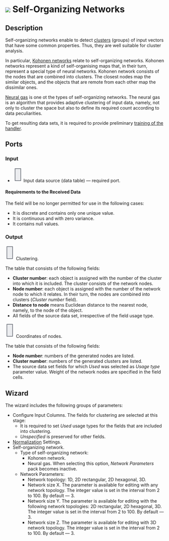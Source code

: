 # ![ ](../../images/icons/components/sonn_default.svg) Self-Organizing Networks

## Description

Self-organizing networks enable to detect [clusters](https://wiki.loginom.ru/articles/cluster.html) (groups) of input vectors that have some common properties. Thus, they are well suitable for cluster analysis.

In particular, [Kohonen networks](https://wiki.loginom.ru/articles/kohonen-network.html) relate to self-organizing networks. Kohonen networks represent a kind of self-organising maps that, in their turn, represent a special type of neural networks. Kohonen network consists of the nodes that are combined into clusters. The closest nodes map the similar objects, and the objects that are remote from each other map the dissimilar ones.

[Neural gas](https://ru.wikipedia.org/wiki/%D0%9D%D0%B5%D0%B9%D1%80%D0%BE%D0%BD%D0%BD%D1%8B%D0%B9_%D0%B3%D0%B0%D0%B7) is one ot the types of self-organizing networks. The neural gas is an algorithm that provides adaptive clustering of input data, namely, not only to cluster the space but also to define its required count according to data peculiarities.

To get resulting data sets, it is required to provide preliminary [training of the handler](../../scenario/training-processors.md).

## Ports

### Input

* ![ ](../../images/icons/app/node/ports/inputs/table_inactive.svg) Input data source (data table) — required port.

#### Requirements to the Received Data

The field will be no longer permitted for use in the following cases:

* It is discrete and contains only one unique value.
* It is continuous and with zero variance.
* It contains null values.

### Output

![ ](../../images/icons/app/node/ports/outputs/table_inactive.svg) Clustering.

The table that consists of the following fields:

* **Cluster number**: each object is assigned with the number of the cluster into which it is included. The cluster consists of the network nodes.
* **Node number**: each object is assigned with the number of the network node to which it relates. In their turn, the nodes are combined into clusters (*Cluster number* field).
* **Distance to node** means Euclidean distance to the nearest node, namely, to the node of the object.
* All fields of the source data set, irrespective of the field usage type.

![ ](../../images/icons/app/node/ports/outputs/table_inactive.svg) Coordinates of nodes.

The table that consists of the following fields:

* **Node number**: numbers of the generated nodes are listed.
* **Cluster number**: numbers of the generated clusters are listed.
* The source data set fields for which *Used* was selected as *Usage type* parameter value. Weight of the network nodes are specified in the field cells.

## Wizard

The wizard includes the following groups of parameters:

* Configure Input Columns. The fields for clustering are selected at this stage:
   * It is required to set *Used* usage types for the fields that are included into clustering.
   * *Unspecified* is preserved for other fields.
* [Normalization](../normalization/README.md) Settings.
* Self-organizing network.
   * Type of self-organizing network:
      * Kohonen network.
      * Neural gas. When selecting this option, *Network Parameters* pack becomes inactive.
   * Network Parameters:
      * Network topology: 1D, 2D rectangular, 2D hexagonal, 3D.
      * Network size X. The parameter is available for editing with any network topology. The integer value is set in the interval from 2 to 100. By default — 3.
      * Network size Y. The parameter is available for editing with the following network topologies: 2D rectangular, 2D hexagonal, 3D. The integer value is set in the interval from 2 to 100. By default — 3.
      * Network size Z. The parameter is available for editing with 3D network topology. The integer value is set in the interval from 2 to 100. By default — 3.
